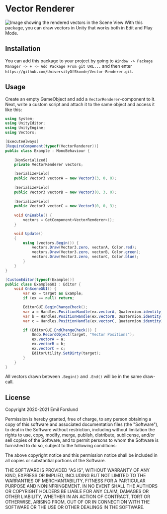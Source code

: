 # Vector Renderer
![Image showing the rendered vectors in the Scene View](https://media.githubusercontent.com/media/UniversityOfSkovde/Vector-Renderer/main/Docs~/vectors.jpg)
With this package, you can draw vectors in Unity that works both in Edit and 
Play Mode.

## Installation
You can add this package to your project by going to 
`Window -> Package Manager -> + -> Add Package From git URL...` 
and then enter `https://github.com/UniversityOfSkovde/Vector-Renderer.git`.

## Usage
Create an empty GameObject and add a `VectorRenderer`-component to it. 
Next, write a custom script and attach it to the same object and access 
it like this:

```csharp
using System;
using UnityEditor;
using UnityEngine;
using Vectors;

[ExecuteAlways]
[RequireComponent(typeof(VectorRenderer))]
public class Example : MonoBehaviour {
    
    [NonSerialized] 
    private VectorRenderer vectors;

    [SerializeField]
    public Vector3 vectorA = new Vector3(3, 0, 0);
    
    [SerializeField]
    public Vector3 vectorB = new Vector3(0, 3, 0);
    
    [SerializeField]
    public Vector3 vectorC = new Vector3(0, 0, 3);
    
    void OnEnable() {
        vectors = GetComponent<VectorRenderer>();
    }

    void Update()
    {
        using (vectors.Begin()) {
            vectors.Draw(Vector3.zero, vectorA, Color.red);
            vectors.Draw(Vector3.zero, vectorB, Color.green);
            vectors.Draw(Vector3.zero, vectorC, Color.blue);
        }
    }
}

[CustomEditor(typeof(Example))]
public class ExampleGUI : Editor {
    void OnSceneGUI() {
        var ex = target as Example;
        if (ex == null) return;

        EditorGUI.BeginChangeCheck();
        var a = Handles.PositionHandle(ex.vectorA, Quaternion.identity);
        var b = Handles.PositionHandle(ex.vectorB, Quaternion.identity);
        var c = Handles.PositionHandle(ex.vectorC, Quaternion.identity);

        if (EditorGUI.EndChangeCheck()) {
            Undo.RecordObject(target, "Vector Positions");
            ex.vectorA = a;
            ex.vectorB = b;
            ex.vectorC = c;
            EditorUtility.SetDirty(target);
        }
    }
}
```

All vectors drawn between `.Begin()` and `.End()` will be in the same draw-call.

## License
Copyright 2020-2021 Emil Forslund

Permission is hereby granted, free of charge, to any person obtaining a copy 
of this software and associated documentation files (the "Software"), to deal 
in the Software without restriction, including without limitation the rights 
to use, copy, modify, merge, publish, distribute, sublicense, and/or sell 
copies of the Software, and to permit persons to whom the Software is furnished 
to do so, subject to the following conditions:

The above copyright notice and this permission notice shall be included in all 
copies or substantial portions of the Software.

THE SOFTWARE IS PROVIDED "AS IS", WITHOUT WARRANTY OF ANY KIND, EXPRESS OR 
IMPLIED, INCLUDING BUT NOT LIMITED TO THE WARRANTIES OF MERCHANTABILITY, 
FITNESS FOR A PARTICULAR PURPOSE AND NONINFRINGEMENT. IN NO EVENT SHALL THE 
AUTHORS OR COPYRIGHT HOLDERS BE LIABLE FOR ANY CLAIM, DAMAGES OR OTHER 
LIABILITY, WHETHER IN AN ACTION OF CONTRACT, TORT OR OTHERWISE, ARISING 
FROM, OUT OF OR IN CONNECTION WITH THE SOFTWARE OR THE USE OR OTHER DEALINGS 
IN THE SOFTWARE.
